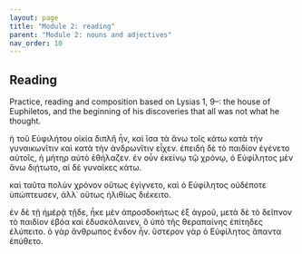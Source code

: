 ```yaml
---
layout: page
title: "Module 2: reading"
parent: "Module 2: nouns and adjectives"
nav_order: 10
---
```


## Reading


Practice, reading and composition based on Lysias 1, 9–: the house of Euphiletos, and the beginning of his discoveries that all was not what he thought.

ἡ τοῦ Εὐφιλήτου οἰκία διπλῆ ἦν, καὶ ἴσα τὰ ἄνω τοῖς κάτω κατὰ τὴν γυναικωνῖτιν καὶ κατὰ τὴν ἀνδρωνῖτιν εἶχεν. ἐπειδὴ δὲ τὸ παιδίον ἐγένετο αὐτοῖς, ἡ μήτηρ αὐτὸ ἐθήλαζεν. ἐν οὖν ἐκείνῳ τῷ χρόνῳ, ὁ Εὐφίλητος μὲν ἄνω διῄτωτο, αἱ δὲ γυναῖκες κάτω. 

καὶ ταῦτα πολὺν χρόνον οὕτως ἐγίγνετο, καὶ ὁ Εὐφίλητος οὐδέποτε ὑπώπτευσεν, ἀλλ᾽ οὕτως ἠλιθίως διέκειτο.  

ἐν δὲ τῇ ἡμέρᾷ τῇδε, ἧκε μὲν ἀπροσδοκήτως ἐξ ἀγροῦ, μετὰ δὲ τὸ δεῖπνον τὸ παιδίον ἐβόα καὶ ἐδυσκόλαινεν, ὃ ὑπὸ τῆς θεραπαίνης ἐπίτηδες ἐλύπειτο. ὁ γὰρ ἄνθρωπος ἔνδον ἦν. ὕστερον γὰρ ὁ Εὐφίλητος ἅπαντα ἐπύθετο.
